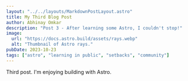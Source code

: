 ```yaml
---
layout: "../../layouts/MarkdownPostLayout.astro"
title: My Third Blog Post
author: Abhinay Omkar
description: "Post 3 - After learning some Astro, I couldn't stop!"
image:
  url: "https://docs.astro.build/assets/rays.webp"
  alt: "Thumbnail of Astro rays."
pubDate: 2023-10-23
tags: ["astro", "learning in public", "setbacks", "community"]
---
```


Third post. I'm enjoying building with Astro.
